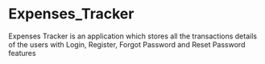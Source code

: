 # Expenses_Tracker
Expenses Tracker is an application which stores all the transactions details of the users with Login, Register, Forgot Password and Reset Password features
